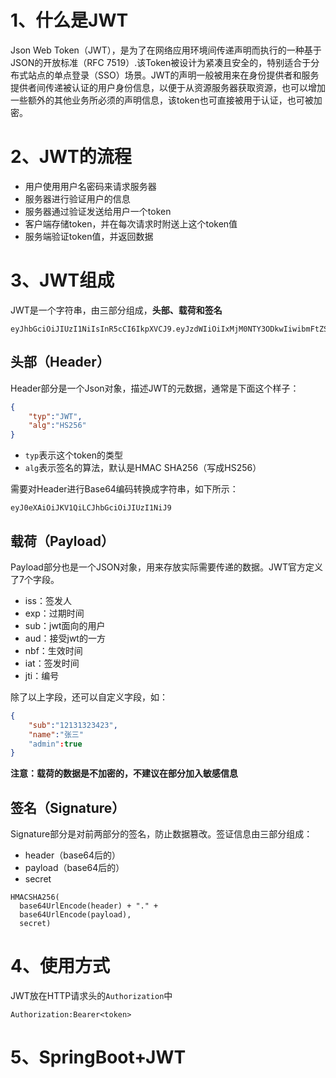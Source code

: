 # 1、什么是JWT

Json Web Token（JWT），是为了在网络应用环境间传递声明而执行的一种基于JSON的开放标准（RFC 7519）.该Token被设计为紧凑且安全的，特别适合于分布式站点的单点登录（SSO）场景。JWT的声明一般被用来在身份提供者和服务提供者间传递被认证的用户身份信息，以便于从资源服务器获取资源，也可以增加一些额外的其他业务所必须的声明信息，该token也可直接被用于认证，也可被加密。

# 2、JWT的流程

- 用户使用用户名密码来请求服务器
- 服务器进行验证用户的信息
- 服务器通过验证发送给用户一个token
- 客户端存储token，并在每次请求时附送上这个token值
- 服务端验证token值，并返回数据


# 3、JWT组成

JWT是一个字符串，由三部分组成，**头部、载荷和签名**

```
eyJhbGciOiJIUzI1NiIsInR5cCI6IkpXVCJ9.eyJzdWIiOiIxMjM0NTY3ODkwIiwibmFtZSI6IkpvaG4gRG9lIiwiYWRtaW4iOnRydWV9.TJVA95OrM7E2cBab30RMHrHDcEfxjoYZgeFONFh7HgQ
```

## 头部（Header）

Header部分是一个Json对象，描述JWT的元数据，通常是下面这个样子：

```json
{
	"typ":"JWT",
    "alg":"HS256"
}
```

* `typ`表示这个token的类型
* `alg`表示签名的算法，默认是HMAC SHA256（写成HS256）

需要对Header进行Base64编码转换成字符串，如下所示：

```
eyJ0eXAiOiJKV1QiLCJhbGciOiJIUzI1NiJ9
```

## 载荷（Payload）

Payload部分也是一个JSON对象，用来存放实际需要传递的数据。JWT官方定义了7个字段。

* iss：签发人
* exp：过期时间
* sub：jwt面向的用户
* aud：接受jwt的一方
* nbf：生效时间
* iat：签发时间
* jti：编号

除了以上字段，还可以自定义字段，如：

```json
{
    "sub":"12131323423",
    "name":"张三"
    "admin":true
}
```

**注意：载荷的数据是不加密的，不建议在部分加入敏感信息**

## 签名（Signature）

Signature部分是对前两部分的签名，防止数据篡改。签证信息由三部分组成：

* header（base64后的）
* payload（base64后的）
* secret

```
HMACSHA256(
  base64UrlEncode(header) + "." +
  base64UrlEncode(payload),
  secret)
```

# 4、使用方式

JWT放在HTTP请求头的`Authorization`中

```
Authorization:Bearer<token>
```

# 5、SpringBoot+JWT

